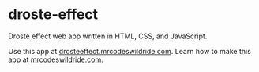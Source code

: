 # droste-effect

Droste effect web app written in HTML, CSS, and JavaScript.

Use this app at [drosteeffect.mrcodeswildride.com](https://drosteeffect.mrcodeswildride.com/).
Learn how to make this app at [mrcodeswildride.com](https://www.mrcodeswildride.com/).